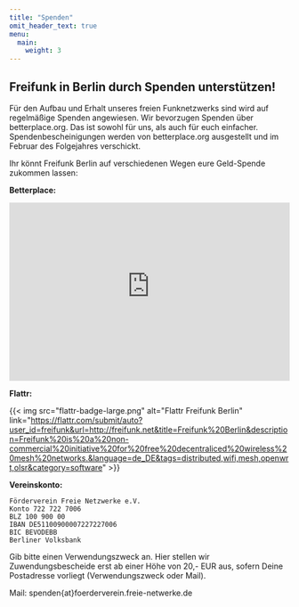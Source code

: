 ```yaml
---
title: "Spenden"
omit_header_text: true
menu:
  main:
    weight: 3
---
```


## Freifunk in Berlin durch Spenden unterstützen!

Für den Aufbau und Erhalt unseres freien Funknetzwerks sind wird auf regelmäßige Spenden angewiesen. Wir bevorzugen Spenden über betterplace.org. Das ist sowohl für uns, als auch für euch einfacher. Spendenbescheinigungen werden von betterplace.org ausgestellt und im Februar des Folgejahres verschickt.

Ihr könnt Freifunk Berlin auf verschiedenen Wegen eure Geld-Spende zukommen lassen:

**Betterplace:**

<iframe frameborder="0" marginheight="0" marginwidth="0"
  src="https://www.betterplace-widget.org/projects/83703?l=de"
  width="100%" height="320" style="border: 0; padding:0; margin:0;"
  >Informieren und spenden: <a href='https://www.betterplace.org/de/projects/83703-freifunk-berlin-im-haus-der-statistik'
  target='_blank'>„Freifunk Berlin im Haus der Statistik“</a> auf betterplace.org öffnen.
</iframe>

**Flattr:**

{{< img src="flattr-badge-large.png" alt="Flattr Freifunk Berlin" link="https://flattr.com/submit/auto?user_id=freifunk&url=http://freifunk.net&title=Freifunk%20Berlin&description=Freifunk%20is%20a%20non-commercial%20initiative%20for%20free%20decentraliced%20wireless%20mesh%20networks.&language=de_DE&tags=distributed,wifi,mesh,openwrt,olsr&category=software" >}}

**Vereinskonto:**

```
Förderverein Freie Netzwerke e.V.
Konto 722 722 7006
BLZ 100 900 00
IBAN DE51100900007227227006
BIC BEVODEBB
Berliner Volksbank
```

Gib bitte einen Verwendungszweck an. Hier stellen wir Zuwendungsbescheide erst ab einer Höhe von 20,- EUR aus, sofern Deine Postadresse vorliegt (Verwendungszweck oder Mail).

Mail: spenden{at}foerderverein.freie-netwerke.de